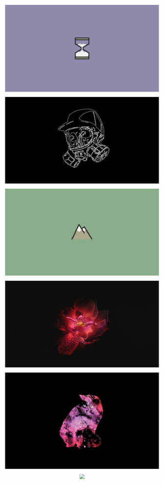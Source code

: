 
<p align='center'>
<img src='hourglass.png' alt='coast' width='600'/>
</p>

<p align='center'>
<img src='mask_skull.jpg' alt='hugeee rock' width='600'/>
</p>

<p align='center'>
<img src='mountain.png' alt='ocean rock' width='600'/>
</p>

<p align='center'>
<img src='redflower.jpg' alt='rose' width='600'/>
</p>

<p align='center'>
<img src='spaceCat.png' alt='rose' width='600'/>
</p>

<p align='center'>
<a href='https://github.com/mountain-theme/Mountain'><img src='https://img.shields.io/static/v1?label=Powered%20By&message=Mountain&color=9ec49f&style=for-the-badge&labelColor=0f0f0f'></a>
</p>

